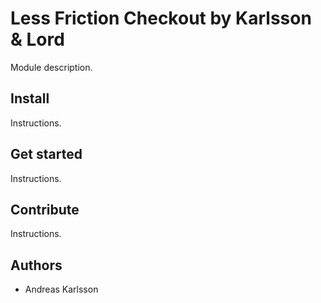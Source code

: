 # Less Friction Checkout by Karlsson & Lord

Module description.

## Install

Instructions.

## Get started

Instructions.

## Contribute

Instructions.

## Authors

* Andreas Karlsson
